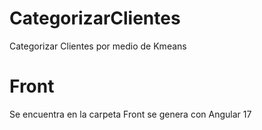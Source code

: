 # CategorizarClientes
Categorizar Clientes por medio de Kmeans

# Front
Se encuentra en la carpeta Front se genera con Angular 17


